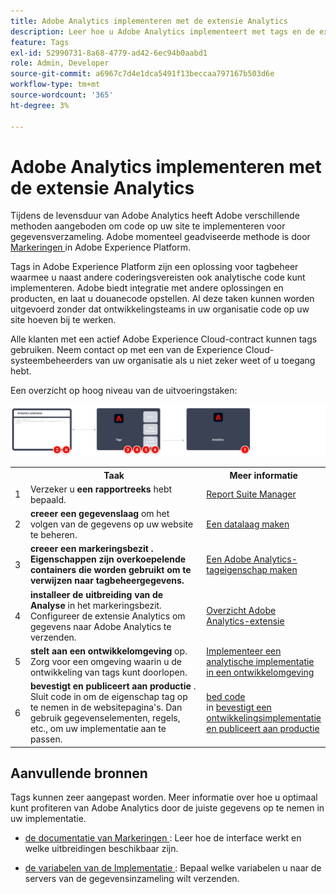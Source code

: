 ```yaml
---
title: Adobe Analytics implementeren met de extensie Analytics
description: Leer hoe u Adobe Analytics implementeert met tags en de extensie Analytics
feature: Tags
exl-id: 52990731-8a68-4779-ad42-6ec94b0aabd1
role: Admin, Developer
source-git-commit: a6967c7d4e1dca5491f13beccaa797167b503d6e
workflow-type: tm+mt
source-wordcount: '365'
ht-degree: 3%

---
```


# Adobe Analytics implementeren met de extensie Analytics

Tijdens de levensduur van Adobe Analytics heeft Adobe verschillende methoden aangeboden om code op uw site te implementeren voor gegevensverzameling. Adobe momenteel geadviseerde methode is door [ Markeringen ](https://experienceleague.adobe.com/docs/experience-platform/tags/home.html?lang=nl-NL) in Adobe Experience Platform.

Tags in Adobe Experience Platform zijn een oplossing voor tagbeheer waarmee u naast andere coderingsvereisten ook analytische code kunt implementeren. Adobe biedt integratie met andere oplossingen en producten, en laat u douanecode opstellen. Al deze taken kunnen worden uitgevoerd zonder dat ontwikkelingsteams in uw organisatie code op uw site hoeven bij te werken.

Alle klanten met een actief Adobe Experience Cloud-contract kunnen tags gebruiken. Neem contact op met een van de Experience Cloud-systeembeheerders van uw organisatie als u niet zeker weet of u toegang hebt.

Een overzicht op hoog niveau van de uitvoeringstaken:



![ hoe te om Adobe Analytics uit te voeren gebruikend het de uitbreidingswerkschema van Analytics, zoals die in deze sectie wordt beschreven.](../assets/analytics-extension-annotated.png)

<table style="width:100%">

<tr>
<th style="width:5%"></th><th style="width:60%"><b>Taak</b></th><th style="width:35%"><b>Meer informatie</b></th>
</tr>

<tr>
<td> 1</td>
<td>Verzeker u <b> een rapportreeks </b> hebt bepaald.</td>
<td><a href="../../admin/tools/manage-rs/report-suites-admin.md">Report Suite Manager</a></td>
</tr>

<tr>
<td>2</td>
<td><b> creeer een gegevenslaag </b> om het volgen van de gegevens op uw website te beheren.</td>
<td>
<a href="../prepare/data-layer.md">Een datalaag maken</a>
</td>
</tr>

<tr>
<td>3</td>
<td><b><b> creeer een markeringsbezit </b>. Eigenschappen zijn overkoepelende containers die worden gebruikt om te verwijzen naar tagbeheergegevens.</td>
<td><a href="../launch/create-analytics-property.md">Een Adobe Analytics-tageigenschap maken</a></td>
</tr>

<tr>
<td>4</td><td><b> installeer de uitbreiding van de Analyse </b> in het markeringsbezit. Configureer de extensie Analytics om gegevens naar Adobe Analytics te verzenden.</td>
<td><a href="https://experienceleague.adobe.com/docs/experience-platform/tags/extensions/client/analytics/overview.html?lang=nl-NL">Overzicht Adobe Analytics-extensie</a></td>
</tr>

<tr>
<td>5</td>
<td><b> stelt aan een ontwikkelomgeving </b> op. Zorg voor een omgeving waarin u de ontwikkeling van tags kunt doorlopen.</td>
<td><a href="./deploy-dev.md">Implementeer een analytische implementatie in een ontwikkelomgeving</td>
</tr>

<tr>
<td>6</td> 
<td><b> bevestigt en publiceert aan productie </b>. Sluit code in om de eigenschap tag op te nemen in de websitepagina's. Dan gebruik gegevenselementen, regels, etc., om uw implementatie aan te passen.</td>
<td><a href="https://experienceleague.adobe.com/docs/experience-platform/tags/publish/environments/environments.html?lang=nl-NL#embed-code"> bed code </a><br/> in <a href="./validate-publish-prod.md"> bevestigt een ontwikkelingsimplementatie en publiceert aan productie </a></td>
</tr>

</table>

## Aanvullende bronnen

Tags kunnen zeer aangepast worden. Meer informatie over hoe u optimaal kunt profiteren van Adobe Analytics door de juiste gegevens op te nemen in uw implementatie.

- [ de documentatie van Markeringen ](https://experienceleague.adobe.com/docs/experience-platform/tags/home.html?lang=nl-NL#): Leer hoe de interface werkt en welke uitbreidingen beschikbaar zijn.

- [ de variabelen van de Implementatie ](../vars/overview.md): Bepaal welke variabelen u naar de servers van de gegevensinzameling wilt verzenden.
